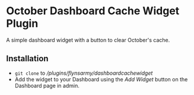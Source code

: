 # October Dashboard Cache Widget Plugin
A simple dashboard widget with a button to clear October's cache.

## Installation

* `git clone` to */plugins/flynsarmy/dashboardcachewidget*
* Add the widget to your Dashboard using the *Add Widget* button on the Dashboard page in admin.
